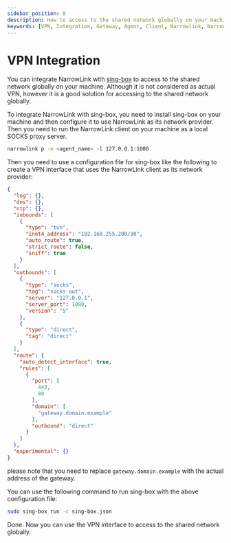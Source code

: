 ```yaml
---
sidebar_position: 8
description: How to access to the shared network globally on your machine using Narrowlink
keywords: [VPN, Integration, Gateway, Agent, Client, Narrowlink, Narrow, Link, Networking, Internet, Security, Privacy, Open Source, Self-hosted, Tutorial, How-to, Guide, Nat, Firewall, Proxy, Reverse Proxy, Tunnel]
---
```


# VPN Integration

You can integrate NarrowLink with [sing-box](https://github.com/SagerNet/sing-box) to access to the shared network globally on your machine. Although it is not considered as actual VPN, however it is a good solution for accessing to the shared network globally.

To integrate NarrowLink with sing-box, you need to install sing-box on your machine and then configure it to use NarrowLink as its network provider. Then you need to run the NarrowLink client on your machine as a local SOCKS proxy server.

```bash
narrowlink p -n <agent_name> -l 127.0.0.1:1080
```

Then you need to use a configuration file for sing-box like the following to create a VPN interface that uses the NarrowLink client as its network provider:

```json
{
  "log": {},
  "dns": {},
  "ntp": {},
  "inbounds": [
    {
      "type": "tun",
      "inet4_address": "192.168.255.200/30",
      "auto_route": true,
      "strict_route": false,
      "sniff": true
    }
  ],
  "outbounds": [
    {
      "type": "socks",
      "tag": "socks-out",
      "server": "127.0.0.1",
      "server_port": 1080,
      "version": "5"
    },
    {
      "type": "direct",
      "tag": "direct"
    }
  ],
  "route": {
    "auto_detect_interface": true,
    "rules": [
      {
        "port": [
          443,
          80
        ],
        "domain": [
          "gateway.domain.example"
        ],
        "outbound": "direct"
      }
    ]
  },
  "experimental": {}
}
```

please note that you need to replace `gateway.domain.example` with the actual address of the gateway.

You can use the following command to run sing-box with the above configuration file:

```bash
sudo sing-box run -c sing-box.json
```

Done. Now you can use the VPN interface to access to the shared network globally.
